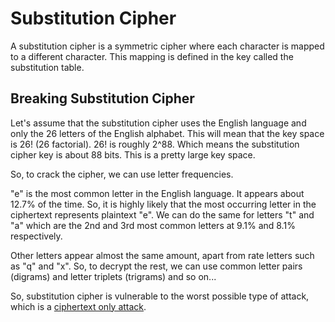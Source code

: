 # Substitution Cipher

A substitution cipher is a symmetric cipher where each character is mapped to a different character. This mapping is defined in the key called the substitution table.

## Breaking Substitution Cipher

Let's assume that the substitution cipher uses the English language and only the 26 letters of the English alphabet. This will mean that the key space is 26! (26 factorial). 26! is roughly 2^88. Which means the substitution cipher key is about 88 bits. This is a pretty large key space.

So, to crack the cipher, we can use letter frequencies.

"e" is the most common letter in the English language. It appears about 12.7% of the time. So, it is highly likely that the most occurring letter in the ciphertext represents plaintext "e". We can do the same for letters "t" and "a" which are the 2nd and 3rd most common letters at 9.1% and 8.1% respectively.

Other letters appear almost the same amount, apart from rate letters such as "q" and "x". So, to decrypt the rest, we can use common letter pairs (digrams) and letter triplets (trigrams) and so on...

So, substitution cipher is vulnerable to the worst possible type of attack, which is a [ciphertext only attack](../../attacks/ciphertext%20only%20attack.md).